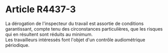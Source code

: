 # Article R4437-3

  
La dérogation de l'inspecteur du travail est assortie de conditions garantissant, compte tenu des circonstances particulières, que les risques qui en résultent sont réduits au minimum.   
Les travailleurs intéressés font l'objet d'un contrôle audiométrique périodique.